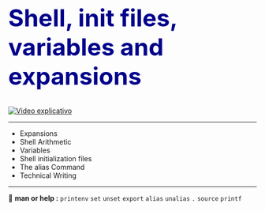 <h1 style="font-size: 48px; color: darkblue;"><b>Shell, init files, variables and expansions</b></h1>




[![Video explicativo](https://img.youtube.com/vi/AKSJOqn9pIY/0.jpg)](https://www.youtube.com/watch?v=AKSJOqn9pIY)

**************************************************************************

  -   Expansions
  -   Shell Arithmetic
  -   Variables
  -   Shell initialization files
  -   The alias Command
  -   Technical Writing

***************************************************************************

:rocket: **man or help :** `printenv` `set` `unset` `export` `alias` `unalias` `.` `source` `printf`


